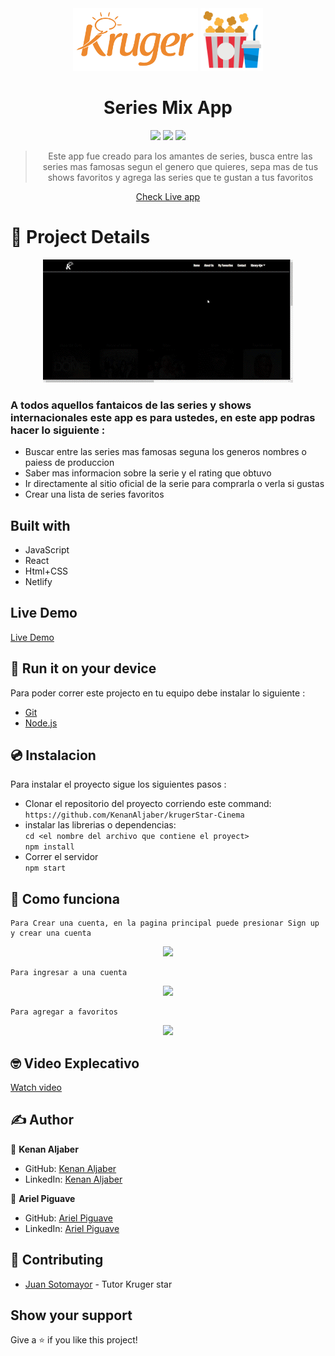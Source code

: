 
<div align="center">
<img src="./src/assets/krugerRedmeLogo.png" height="100px"> <img src="./src/assets/popcorn.png" width="100px"><br>

# Series Mix App

<img src="https://img.shields.io/badge/MADE%20WITH%20-REACT-blue" height="25" />
<img src="https://img.shields.io/badge/HTML-239120?style=for-the-badge&logo=html5&logoColor=white" height="25" />
<img src="https://img.shields.io/badge/CSS-239120?&style=for-the-badge&logo=css3&logoColor=white" height="25" />

>Este app fue creado para los amantes de series, busca entre las series mas famosas segun el genero que quieres, sepa mas de tus shows favoritos y agrega las series que te gustan a tus favoritos

 <a href="https://seriesmix-krugerstar.netlify.app/" target="_blank">Check Live app</a>
</div>


# 🎥 Project Details
<div align="center">
<img src="./src/assets/site_view.gif" >
</div>

<div align="start" >
    <h3>A todos aquellos fantaicos de las series y shows internacionales este app es para ustedes, en este app podras hacer lo siguiente :
    </h3>
</div>

- Buscar entre las series mas famosas seguna los generos nombres o paiess de produccion
- Saber mas informacion sobre la serie y el rating que obtuvo 
- Ir directamente al sitio oficial de la serie para comprarla o verla si gustas
- Crear una lista de series favoritos


## Built with

- JavaScript
- React
- Html+CSS 
- Netlify

## Live Demo

<a href="https://seriesmix-krugerstar.netlify.app/">Live Demo</a>


## 🏁 Run it on your device

Para poder correr este projecto en tu equipo debe instalar lo siguiente :
 
 - <a href="https://git-scm.com/downloads">Git</a>
 - <a href="https://nodejs.org/en/download/">Node.js</a>

 ## 💿 Instalacion
Para instalar el proyecto sigue los siguientes pasos :
    
- Clonar el repositorio del proyecto corriendo este command:
         `https://github.com/KenanAljaber/krugerStar-Cinema`
 - instalar las librerias o dependencias:
    <br>`cd <el nombre del archivo que contiene el proyect>`
    <br>`npm install`
- Correr el servidor
    <br>`npm start`


## 😬 Como funciona
    Para Crear una cuenta, en la pagina principal puede presionar Sign up y crear una cuenta
    
<div align="center">
<img src="./src/assets/login_site.gif" >
</div>

    Para ingresar a una cuenta
 <div align="center">
<img src="./src/assets/login_site2.gif" >
</div> 

    Para agregar a favoritos
<div align="center">
<img src="./src/assets/favs.gif" >
</div>

## 🤓 Video Explecativo
 <a href="https://seriesmix-krugerstar.netlify.app/" target="_blank">Watch video</a>

## ✍️ Author

👤 **Kenan Aljaber**

- GitHub: [Kenan Aljaber](https://github.com/KenanAljaber)
- LinkedIn: [Kenan Aljaber](https://www.linkedin.com/in/kenan-aljaber-a232aa187/)

👤 **Ariel Piguave**
- GitHub: [Ariel Piguave](https://github.com/Piguave)
- LinkedIn: [Ariel Piguave](https://ec.linkedin.com/in/angel-ariel-piguave-bermello-032bab240?trk=public_profile_samename-profile&original_referer=https%3A%2F%2Fec.linkedin.com%2Fin%2Fangel-ariel-piguave-449a8190)
## 🤝 Contributing

- [Juan Sotomayor](https://github.com/Juanse7793) - Tutor Kruger star

 ## Show your support

Give a ⭐ if you like this project!




 

